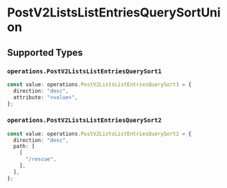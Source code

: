 # PostV2ListsListEntriesQuerySortUnion


## Supported Types

### `operations.PostV2ListsListEntriesQuerySort1`

```typescript
const value: operations.PostV2ListsListEntriesQuerySort1 = {
  direction: "desc",
  attribute: "<value>",
};
```

### `operations.PostV2ListsListEntriesQuerySort2`

```typescript
const value: operations.PostV2ListsListEntriesQuerySort2 = {
  direction: "desc",
  path: [
    [
      "/rescue",
    ],
  ],
};
```

